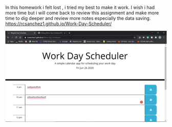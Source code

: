 In this homework i felt lost , i tried my best to make it work. I wish i had more time but i will come back to review this assignment and make more time to dig deeper and review more notes especially the data saving.
https://rcsanchez1.github.io/Work-Day-Scheduler/

![](img.png.png)




